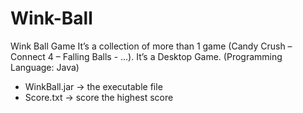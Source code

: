 # Wink-Ball
Wink Ball Game
It’s a collection of more than 1 game (Candy Crush – Connect 4 – Falling Balls - ...). It’s a Desktop Game.
(Programming Language: Java)
- WinkBall.jar -> the executable file
- Score.txt -> score the highest score
